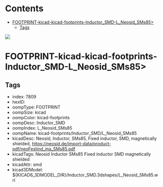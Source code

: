 



Contents
========

* [FOOTPRINT-kicad-kicad-footprints-Inductor_SMD-L_Neosid_SMs85>](#footprint-kicad-kicad-footprints-inductor_smd-l_neosid_sms85)
	* [Tags](#tags)
  
![][im]
# FOOTPRINT-kicad-kicad-footprints-Inductor_SMD-L_Neosid_SMs85>

## Tags

- index: 7809
- hexID: 
- oompType: FOOTPRINT
- oompSize: kicad
- oompColor: kicad-footprints
- oompDesc: Inductor_SMD
- oompIndex: L_Neosid_SMs85
- oompName: kicad-footprints/Inductor_SMD/L_Neosid_SMs85
- kicadDesc: Neosid, Inductor, SMs85, Fixed inductor, SMD, magnetically shielded, https://neosid.de/import-data/product-pdf/neoFestind_ma_SMs85.pdf
- kicadTags: Neosid Inductor SMs85 Fixed inductor SMD magnetically shielded
- kicadAttr: smd
- kicad3DModel: ${KICAD6_3DMODEL_DIR}/Inductor_SMD.3dshapes/L_Neosid_SMs85.wrl



[im]: image.png
